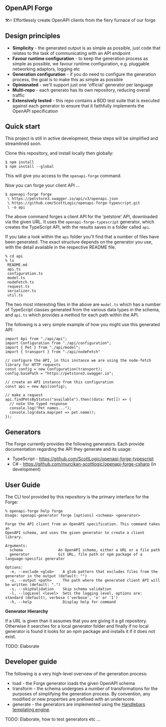 ## OpenAPI Forge

⚒️🔥  Effortlessly create OpenAPI clients from the fiery furnace of our forge 

## Design principles

 - **Simplicity** - the generated output is as simple as possible, just code that relates to the task of communicating with an API endpoint
 - **Favour runtime configuration** - to keep the generation process as simple as possible, we favour runtime configuration, e.g. pluggable networking adaptors, logging etc
 - **Generation configuration** - if you do need to configure the generation process, the goal is to make this as simple as possible
 - **Opinionated** - we'll support just one 'official' generator per language
 - **Multi-repo** - each generato has its own repository, reducing overall traffic
 - **Extensively tested** - this repo contains a BDD test suite that is executed against each generator to ensure that it faithfully implements the OpenAPI specification

## Quick start

This project is still in active development, these steps will be simplified and streamlined soon.

Clone this repository, and install locally then globally:

~~~
$ npm install
$ npm install --global
~~~

This will give you access to the `openapi-forge` command. 

Now you can forge your client API ...

~~~
$ openapi-forge forge
 \ https://petstore3.swagger.io/api/v3/openapi.json
 \ https://github.com/ScottLogic/openapi-forge-typescript.git
 \ -o api
~~~

The above command forges a client API for the 'petstore' API, downloaded via the given URL. It uses the `openapi-forge-typescript` generator, which creates the TypeScript API, with the results saves in a folder called `api`.

If you take a look within the `api` folder you'll find that a number of files have been generated. The exact structure depends on the generator you use, with the detail available in the respective README file. 

~~~
% cd api
% ls
 README.md
 api.ts
 configuration.ts
 model.ts
 nodeFetch.ts
 request.ts
 serializer.ts
 util.ts
~~~

The two most interesting files in the above are `model.ts` which has a number of TypeScript classes generated from the various data types in the schema, and `api.ts` which provides a method for each path within the API. 

The following is a very simple example of how you might use this generated API:

~~~
import Api from "./api/api";
import Configuration from "./api/configuration";
import { Pet } from "./api/model";
import { transport } from "./api/nodeFetch"

// configure the API, in this instance we are using the node-fetch library for HTTP requests
const config = new Configuration(transport);
config.basePath = "https://petstore3.swagger.io";

// create an API instance from this configuration
const api = new Api(config);

// make a request
api.findPetsByStatus("available").then((data: Pet[]) => {
  // note the typed response
  console.log("Pet names...");
  console.log(data.map(pet => pet.name));
});
~~~

## Generators

The Forge currently provides the following generators. Each provide documentation regarding the API they generate and its usage:

 - TypeScript - https://github.com/ScottLogic/openapi-forge-typescript
 - C# - https://github.com/murcikan-scottlogic/openapi-forge-csharp (in development)

## User Guide

The CLI tool provided by this repository is the primary interface for the Forge:

~~~
% openapi-forge help forge                                                    
Usage: openapi-generator forge [options] <schema> <generator>

Forge the API client from an OpenAPI specification. This command takes an
OpenAPI schema, and uses the given generator to create a client library.

Arguments:
  schema                An OpenAPI schema, either a URL or a file path
  generator             Git URL, file path or npm package of a language-specific generator

Options:
  -e, --exclude <glob>    A glob pattern that excludes files from the generator in the output (default: "")
  -o, --output <path>     The path where the generated client API will be written (default: ".")
  -s, --skipValidation    Skip schema validation
  -l, --logLevel <level>  Sets the logging level, options are: standard (default), verbose ('verbose', 'v' or '1') 
  -h, --help              Display help for command
~~~

**Generator Hierarchy**

If a URL is given than it assumes that you are giving it a git repository. Otherwise it searches for a local generator folder and finally if no local generator is found it looks for an npm package and installs it if it does not exist.

TODO: Elaborate

## Developer guide

The following is a very high-level overview of the generation process:

 - load - the Forge generator loads the given OpenAPI schema
 - transform - the schema undergoes a number of transformations for the purposes of simplifying the generation process. By convention, any modified or new properties are prefixed with an underscore.
 - generate - the generators are implemented using the [Handlebars templating engine](https://handlebarsjs.com/). 

TODO: Elaborate, how to test generators etc ...
